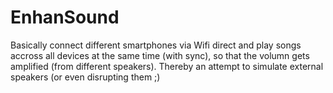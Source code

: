# EnhanSound

Basically connect different smartphones via Wifi direct and play songs accross all devices at the same time (with sync), so that the volumn gets  amplified (from different speakers). Thereby an attempt to simulate external speakers (or even disrupting them ;) 
